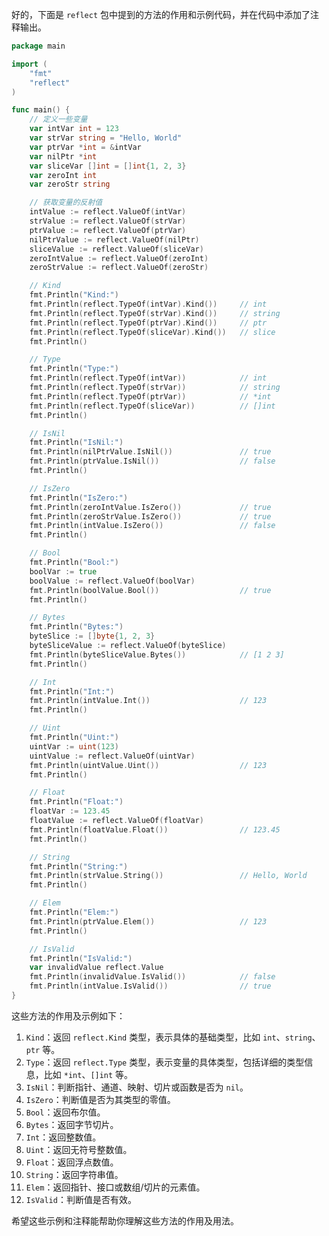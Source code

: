 好的，下面是 `reflect` 包中提到的方法的作用和示例代码，并在代码中添加了注释输出。

```go
package main

import (
	"fmt"
	"reflect"
)

func main() {
	// 定义一些变量
	var intVar int = 123
	var strVar string = "Hello, World"
	var ptrVar *int = &intVar
	var nilPtr *int
	var sliceVar []int = []int{1, 2, 3}
	var zeroInt int
	var zeroStr string

	// 获取变量的反射值
	intValue := reflect.ValueOf(intVar)
	strValue := reflect.ValueOf(strVar)
	ptrValue := reflect.ValueOf(ptrVar)
	nilPtrValue := reflect.ValueOf(nilPtr)
	sliceValue := reflect.ValueOf(sliceVar)
	zeroIntValue := reflect.ValueOf(zeroInt)
	zeroStrValue := reflect.ValueOf(zeroStr)

	// Kind
	fmt.Println("Kind:")
	fmt.Println(reflect.TypeOf(intVar).Kind())     // int
	fmt.Println(reflect.TypeOf(strVar).Kind())     // string
	fmt.Println(reflect.TypeOf(ptrVar).Kind())     // ptr
	fmt.Println(reflect.TypeOf(sliceVar).Kind())   // slice
	fmt.Println()

	// Type
	fmt.Println("Type:")
	fmt.Println(reflect.TypeOf(intVar))            // int
	fmt.Println(reflect.TypeOf(strVar))            // string
	fmt.Println(reflect.TypeOf(ptrVar))            // *int
	fmt.Println(reflect.TypeOf(sliceVar))          // []int
	fmt.Println()

	// IsNil
	fmt.Println("IsNil:")
	fmt.Println(nilPtrValue.IsNil())               // true
	fmt.Println(ptrValue.IsNil())                  // false
	fmt.Println()

	// IsZero
	fmt.Println("IsZero:")
	fmt.Println(zeroIntValue.IsZero())             // true
	fmt.Println(zeroStrValue.IsZero())             // true
	fmt.Println(intValue.IsZero())                 // false
	fmt.Println()

	// Bool
	fmt.Println("Bool:")
	boolVar := true
	boolValue := reflect.ValueOf(boolVar)
	fmt.Println(boolValue.Bool())                  // true
	fmt.Println()

	// Bytes
	fmt.Println("Bytes:")
	byteSlice := []byte{1, 2, 3}
	byteSliceValue := reflect.ValueOf(byteSlice)
	fmt.Println(byteSliceValue.Bytes())            // [1 2 3]
	fmt.Println()

	// Int
	fmt.Println("Int:")
	fmt.Println(intValue.Int())                    // 123
	fmt.Println()

	// Uint
	fmt.Println("Uint:")
	uintVar := uint(123)
	uintValue := reflect.ValueOf(uintVar)
	fmt.Println(uintValue.Uint())                  // 123
	fmt.Println()

	// Float
	fmt.Println("Float:")
	floatVar := 123.45
	floatValue := reflect.ValueOf(floatVar)
	fmt.Println(floatValue.Float())                // 123.45
	fmt.Println()

	// String
	fmt.Println("String:")
	fmt.Println(strValue.String())                 // Hello, World
	fmt.Println()

	// Elem
	fmt.Println("Elem:")
	fmt.Println(ptrValue.Elem())                   // 123
	fmt.Println()

	// IsValid
	fmt.Println("IsValid:")
	var invalidValue reflect.Value
	fmt.Println(invalidValue.IsValid())            // false
	fmt.Println(intValue.IsValid())                // true
}
```

这些方法的作用及示例如下：

1. `Kind`：返回 `reflect.Kind` 类型，表示具体的基础类型，比如 `int`、`string`、`ptr` 等。
2. `Type`：返回 `reflect.Type` 类型，表示变量的具体类型，包括详细的类型信息，比如 `*int`、`[]int` 等。
3. `IsNil`：判断指针、通道、映射、切片或函数是否为 `nil`。
4. `IsZero`：判断值是否为其类型的零值。
5. `Bool`：返回布尔值。
6. `Bytes`：返回字节切片。
7. `Int`：返回整数值。
8. `Uint`：返回无符号整数值。
9. `Float`：返回浮点数值。
10. `String`：返回字符串值。
11. `Elem`：返回指针、接口或数组/切片的元素值。
12. `IsValid`：判断值是否有效。

希望这些示例和注释能帮助你理解这些方法的作用及用法。
